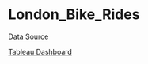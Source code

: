 # London_Bike_Rides

[Data Source](https://www.kaggle.com/datasets/hmavrodiev/london-bike-sharing-dataset)

[Tableau Dashboard](https://public.tableau.com/app/profile/nikko.bronzan/viz/LondonBikeRides/Dashboard1)
